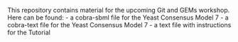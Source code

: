This repository contains material for the upcoming Git and GEMs workshop.
Here can be found:
	- a cobra-sbml file for the Yeast Consensus Model 7
	- a cobra-text file for the Yeast Consensus Model 7
	- a text file with instructions for the Tutorial
